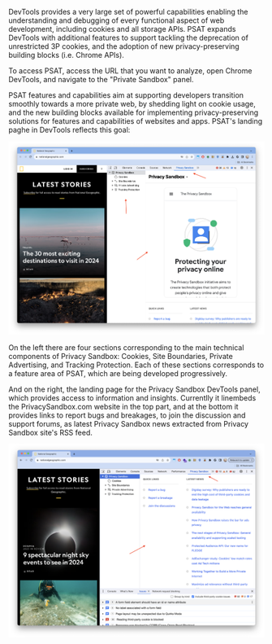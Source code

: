 DevTools provides a very large set of powerful capabilities enabling the understanding and debugging of every functional aspect of web development, including cookies and all storage APIs. PSAT expands DevTools with additional features to support tackling the deprecation of unrestricted 3P cookies, and the adoption of new privacy-preserving building blocks (i.e. Chrome APIs).

To access PSAT, access the URL that you want to analyze, open Chrome DevTools, and navigate to the "Private Sandbox" panel.

PSAT features and capabilities aim at supporting developers transition smoothly towards a more private web, by shedding light on cookie usage, and the new building blocks available for implementing privacy-preserving solutions for features and capabilities of websites and apps. PSAT's landing paghe in DevTools reflects this goal:

<img width="742" alt="PSAT Landing Page" src="images/psat-landing-page/psat-landing-page.png">

On the left there are four sections corresponding to the main technical components of Privacy Sandbox: Cookies, Site Boundaries, Private Advertising, and Tracking Protection. Each of these sections corresponds to a feature area of PSAT, which are being developed progressively.

And on the right, the landing page for the Privacy Sandbox DevTools panel, which provides access to information and insights. Currentlly it linembeds the PrivacySandbox.com website in the top part, and at the bottom it provides links to report bugs and breakages, to join the discussion and support forums, as latest Privacy Sandbox news extracted from Privacy Sandbox site's RSS feed.

<img width="742" alt="PSAT Landing Page Info Links" src="images/psat-landing-page/psat-landing-page-info-links.png">
